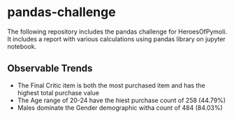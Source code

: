 # pandas-challenge

The following repository includes the pandas challenge for HeroesOfPymoli. It includes a report with various calculations using pandas library on jupyter notebook.

## Observable Trends

- The Final Critic item is both the most purchased item and has the highest total purchase value
- The Age range of 20-24 have the hiest purchase count of 258 (44.79%)
- Males dominate the Gender demographic witha count of 484 (84.03%)
